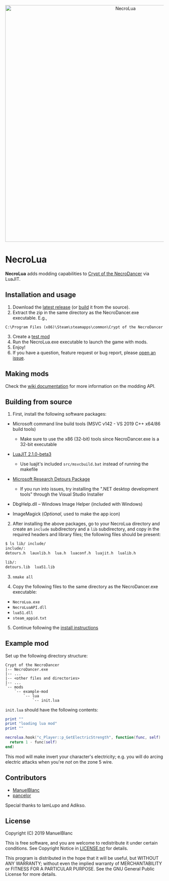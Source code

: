 
<p align="center">
  <a href="#necrolua">
    <img alt="NecroLua" src="https://repository-images.githubusercontent.com/197468562/e41a8000-abd0-11e9-9e7f-a23cbd23823f" width="749">
  </a>
</p>

# NecroLua
**NecroLua** adds modding capabilities to [Crypt of the NecroDancer][cotnd] via LuaJIT.

  [cotnd]: https://braceyourselfgames.com/crypt-of-the-necrodancer/

## Installation and usage
1. Download the [latest release][releases] (or [build](#building-from-source) it from the source).
2. Extract the zip in the same directory as the NecroDancer.exe executable. E.g.,
  ```
  C:\Program Files (x86)\Steam\steamapps\common\Crypt of the NecroDancer
  ```
3. Create a [test mod](#example-mod)
4. Run the NecroLua.exe executable to launch the game with mods.
5. Enjoy!
6. If you have a question, feature request or bug report, please [open an issue][issues].

  [releases]: https://github.com/ManuelBlanc/NecroLua/releases
  [issues]: https://github.com/ManuelBlanc/NecroLua/issues

## Making mods
Check the [wiki documentation][wiki] for more information on the modding API.

  [wiki]: https://github.com/ManuelBlanc/NecroLua/wiki

## Building from source
1. First, install the following software packages:

+ Microsoft command line build tools (MSVC v142 - VS 2019 C++ x64/86 build tools)
  + Make sure to use the x86 (32-bit) tools since NecroDancer.exe is a 32-bit executable
+ [LuaJIT 2.1.0-beta3][luajit]
  + Use luajit's included `src/msvcbuild.bat` instead of running the makefile
+ [Microsoft Research Detours Package][detours]
  + If you run into issues, try installing the ".NET desktop development tools" through the Visual Studio Installer
+ DbgHelp.dll – Windows Image Helper (included with Windows)
+ ImageMagick (_Optional_, used to make the app icon)

  [luajit]: https://luajit.org/install.html
  [detours]: https://github.com/microsoft/Detours

2. After installing the above packages, go to your NecroLua directory and create an `include` subdirectory and a `lib` subdirectory, and copy in the required headers and library files; the following files should be present:

```bash
$ ls lib/ include/
include/:
detours.h  lauxlib.h  lua.h  luaconf.h  luajit.h  lualib.h

lib/:
detours.lib  lua51.lib
```

3. `nmake all`

4. Copy the following files to the same directory as the NecroDancer.exe executable:
+ `NecroLua.exe `
+ `NecroLuaAPI.dll`
+ `lua51.dll`
+ `steam_appid.txt`

5. Continue following the [install instructions](#installation-and-usage)

## Example mod

Set up the following directory structure:
```
Crypt of the NecroDancer
|-- NecroDancer.exe
|-- ...
|-- <other files and directories>
|-- ...
`-- mods
    `-- example-mod
        `-- lua
            `-- init.lua
```

`init.lua` should have the following contents:
```lua
print ""
print "loading lua mod"
print ""

necrolua.hook("c_Player::p_GetElectricStrength", function(func, self)
  return 1 - func(self)
end)
```

This mod will make invert your character's electricity; e.g. you will do arcing electric attacks when you're _not_ on the zone 5 wire.

## Contributors
+ [ManuelBlanc](https://github.com/ManuelBlanc)
+ [pancelor](https://github.com/pancelor)

Special thanks to IamLupo and Adikso.

## License
Copyright (C) 2019 ManuelBlanc

This is free software, and you are welcome to redistribute it under certain conditions.
See Copyright Notice in [LICENSE.txt](./LICENSE.txt) for details.

This program is distributed in the hope that it will be useful,
but WITHOUT ANY WARRANTY; without even the implied warranty of
MERCHANTABILITY or FITNESS FOR A PARTICULAR PURPOSE.  See the
GNU General Public License for more details.
